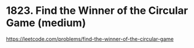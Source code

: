 # 1823. Find the Winner of the Circular Game (medium)

https://leetcode.com/problems/find-the-winner-of-the-circular-game
